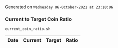 Generated on `Wednesday 06-October-2021 at 23:10:06`

### Current to Target Coin Ratio
`current_coin_ratio.sh`

Date|Current|Target|Ratio
---|---|---|---
